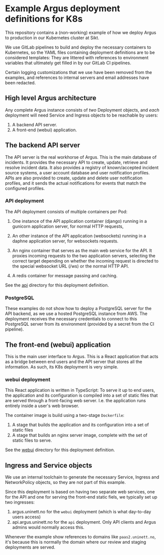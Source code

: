 # Example Argus deployment definitions for K8s

This repository contains a (non-working) example of how we deploy Argus to production in our Kubernetes cluster at Sikt.

We use GitLab pipelines to build and deploy the necessary containers to Kubernetes, so the YAML files containing deployment definitions are to be considered templates: They are littered with references to environment variables that ultimately get filled in by our GitLab CI pipelines.

Certain logging customizations that we use have been removed from the examples, and references to internal servers and email addresses have been redacted.


## High level Argus architecture

Any complete Argus instance consists of *two* Deployment objects, and *each* deployment will need Service and Ingress objects to be reachable by users:

1. A backend API server.
2. A front-end (webui) application.


## The backend API server

The API server is the real workhorse of Argus. This is the main database of incidents. It provides the necessary API to create, update, retrieve and resolve incident data. It also provides a registry of known/accepted incident source systems, a user account database and user notification profiles. APIs are also provided to create, update and delete user notification profiles, and it sends the actual notifications for events that match the configured profiles.

### API deployment

The API deployment consists of multiple containers per Pod:

1. One instance of the API application container (django) running in a gunicorn application server, for normal HTTP requests,

2. An other instance of the API application (websockets) running in a daphne application server, for websockets requests.

3. An nginx container that serves as the main web service for the API. It proxies incoming requests to the two application servers, selecting the correct target depending on whether the incoming request is directed to the special websocket URL (/ws) or the normal HTTP API.

4. A redis container for message passing and caching.

See the [api](./api) directory for this deployment definition.

### PostgreSQL

These examples do not show how to deploy a PostgreSQL server for the API backend, as we use a hosted PostgreSQL instance from AWS.  The deployment receives the necessary credentials to connect to this PostgreSQL server from its environment (provided by a secret from the CI pipeline).

## The front-end (webui) application

This is the main user interface to Argus. This is a React application that acts as a bridge between end users and the API server that stores all the information. As such, its K8s deployment is very simple.


### webui deployment

This React application is written in TypeScript: To serve it up to end users, the application and its configuration is compiled into a set of static files that are served through a front-facing web server. I.e. the application runs entirely inside a user's web browser.

The container image is build using a two-stage `Dockerfile`:

1. A stage that builds the application and its configuration into a set of static files
2. A stage that builds an nginx server image, complete with the set of static files to serve.


See the [webui](./webui) directory for this deployment definition.


## Ingress and Service objects

We use an internal toolchain to generate the necessary Service, Ingress and NetworkPolicy objects, so they are not part of this example.

Since this deployment is based on having two separate web services, one for the API and one for serving the front-end static fiels, we typically set up two ingresses:

1. argus.uninett.no for the `webui` deployment (which is what day-to-day users access)
2. api.argus.uninett.no for the `api` deployment. Only API clients and Argus admins would normally access this.

Whenever the example show references to domains like `paas2.uninett.no`, it's because this is normally the domain where our review and staging deployments are served.
